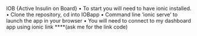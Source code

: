 IOB {Active Insulin on Board} 
•	To start you will need to have ionic installed. 
•	Clone the repository, cd into IOBapp
•	Command line ‘ionic serve’ to launch the app in your browser
•	You will need to connect to my dashboard app using ionic link ****(ask me for the link code)

